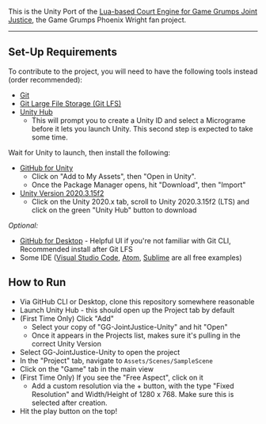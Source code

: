 This is the Unity Port of the [Lua-based Court Engine for Game Grumps Joint Justice](https://github.com/IsaacLaquerre/GameGrumpsJointJustice), the Game Grumps Phoenix Wright fan project.

---
## Set-Up Requirements

To contribute to the project, you will need to have the following tools instead (order recommended):

* [Git](https://git-scm.com/downloads)
* [Git Large File Storage (Git LFS)](https://git-lfs.github.com/)
* [Unity Hub](https://unity3d.com/get-unity/download)
  * This will prompt you to create a Unity ID and select a Micrograme before it lets you launch Unity. This second step is expected to take some time.

Wait for Unity to launch, then install the following:
* [GitHub for Unity](https://assetstore.unity.com/packages/tools/version-control/github-for-unity-118069)
  * Click on "Add to My Assets", then "Open in Unity".
  * Once the Package Manager opens, hit "Download", then "Import"
* [Unity Version 2020.3.15f2](https://assetstore.unity.com/packages/tools/version-control/github-for-unity-118069)
  * Click on the Unity 2020.x tab, scroll to Unity 2020.3.15f2 (LTS) and click on the green "Unity Hub" button to download


_Optional:_

* [GitHub for Desktop](https://desktop.github.com/) - Helpful UI if you're not familiar with Git CLI, Recommended install after Git LFS
* Some IDE ([Visual Studio Code](https://code.visualstudio.com/), [Atom](https://atom.io/), [Sublime](https://www.sublimetext.com/download) are all free examples)


## How to Run

* Via GitHub CLI or Desktop, clone this repository somewhere reasonable
* Launch Unity Hub - this should open up the Project tab by default
* (First Time Only) Click "Add"
  * Select your copy of "GG-JointJustice-Unity" and hit "Open"
  * Once it appears in the Projects list, makes sure it's pulling in the correct Unity Version
* Select GG-JointJustice-Unity to open the project
* In the "Project" tab, navigate to `Assets/Scenes/SampleScene`
* Click on the "Game" tab in the main view
* (First Time Only) If you see the "Free Aspect", click on it
  * Add a custom resolution via the + button, with the type "Fixed Resolution" and Width/Height of 1280 x 768. Make sure this is selected after creation.
* Hit the play button on the top!
